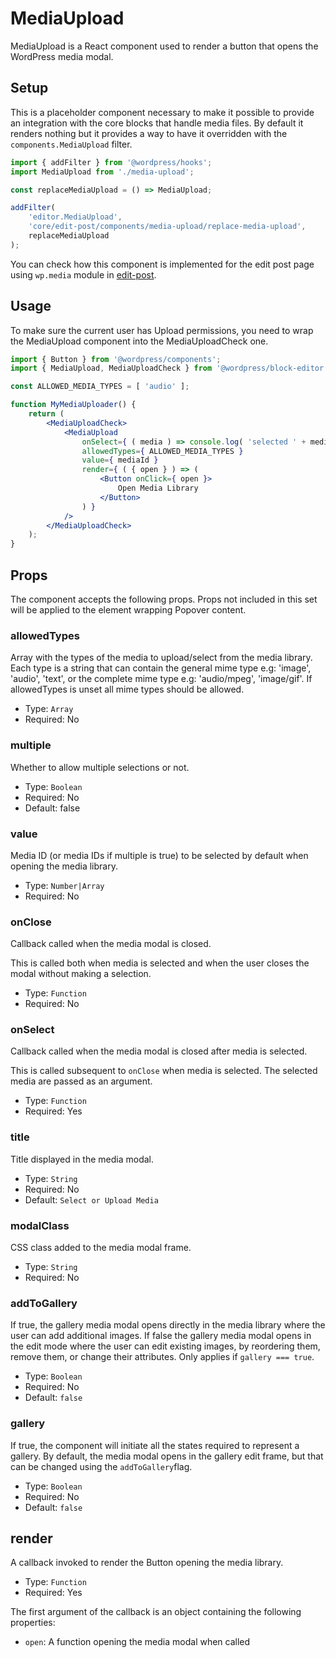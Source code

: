 MediaUpload
===========

MediaUpload is a React component used to render a button that opens the WordPress media modal.

## Setup

This is a placeholder component necessary to make it possible to provide an integration with the core blocks that handle media files. By default it renders nothing but it provides a way to have it overridden with the `components.MediaUpload` filter.

```jsx
import { addFilter } from '@wordpress/hooks';
import MediaUpload from './media-upload';

const replaceMediaUpload = () => MediaUpload;

addFilter(
	'editor.MediaUpload',
	'core/edit-post/components/media-upload/replace-media-upload',
	replaceMediaUpload
);
```

You can check how this component is implemented for the edit post page using `wp.media` module in [edit-post](https://github.com/WordPress/gutenberg/tree/master/packages/edit-post/src/hooks/components/media-upload/index.js).

## Usage

To make sure the current user has Upload permissions, you need to wrap the MediaUpload component into the MediaUploadCheck one.

```jsx
import { Button } from '@wordpress/components';
import { MediaUpload, MediaUploadCheck } from '@wordpress/block-editor';

const ALLOWED_MEDIA_TYPES = [ 'audio' ];

function MyMediaUploader() {
	return (
		<MediaUploadCheck>
			<MediaUpload
				onSelect={ ( media ) => console.log( 'selected ' + media.length ) }
				allowedTypes={ ALLOWED_MEDIA_TYPES }
				value={ mediaId }
				render={ ( { open } ) => (
					<Button onClick={ open }>
						Open Media Library
					</Button>
				) }
			/>
		</MediaUploadCheck>
	);
}
```

## Props

The component accepts the following props. Props not included in this set will be applied to the element wrapping Popover content.

### allowedTypes

Array with the types of the media to upload/select from the media library.
Each type is a string that can contain the general mime type e.g: 'image', 'audio', 'text',
or the complete mime type e.g: 'audio/mpeg', 'image/gif'.
If allowedTypes is unset all mime types should be allowed.

- Type: `Array`
- Required: No

### multiple

Whether to allow multiple selections or not.

- Type: `Boolean`
- Required: No
- Default: false

### value

Media ID (or media IDs if multiple is true) to be selected by default when opening the media library.

- Type: `Number|Array`
- Required: No

### onClose

Callback called when the media modal is closed.

This is called both when media is selected and when the user closes the modal without making a selection.

- Type: `Function`
- Required: No

### onSelect

Callback called when the media modal is closed after media is selected. 

This is called subsequent to `onClose` when media is selected. The selected media are passed as an argument.

- Type: `Function`
- Required: Yes

### title

Title displayed in the media modal.

- Type: `String`
- Required: No
- Default: `Select or Upload Media`

### modalClass

CSS class added to the media modal frame.

- Type: `String`
- Required: No


### addToGallery

If true, the gallery media modal opens directly in the media library where the user can add additional images.
If false the gallery media modal opens in the edit mode where the user can edit existing images, by reordering them, remove them, or change their attributes.
Only applies if `gallery === true`.

- Type: `Boolean`
- Required: No
- Default: `false`

### gallery

If true, the component will initiate all the states required to represent a gallery. By default, the media modal opens in the gallery edit frame, but that can be changed using the `addToGallery`flag.

- Type: `Boolean`
- Required: No
- Default: `false`

## render

A callback invoked to render the Button opening the media library.

- Type: `Function`
- Required: Yes

The first argument of the callback is an object containing the following properties:

 - `open`: A function opening the media modal when called
